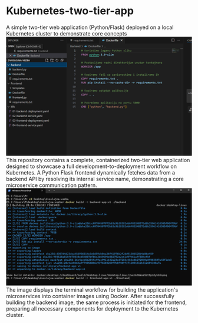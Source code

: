 # Kubernetes-two-tier-app
A simple two-tier web application (Python/Flask) deployed on a local Kubernetes cluster to demonstrate core concepts
![Application Screenshot](https://github.com/MilanBizic/Kubernetes-two-tier-app/blob/main/1.png?raw=true)
This repository contains a complete, containerized two-tier web application designed to showcase a full development-to-deployment workflow on Kubernetes. A Python Flask frontend dynamically fetches data from a backend API by resolving its internal service name, demonstrating a core microservice communication pattern.
![Application Screenshot](https://github.com/MilanBizic/Kubernetes-two-tier-app/blob/main/2.png?raw=true)
The image displays the terminal workflow for building the application's microservices into container images using Docker. After successfully building the backend image, the same process is initiated for the frontend, preparing all necessary components for deployment to the Kubernetes cluster.







